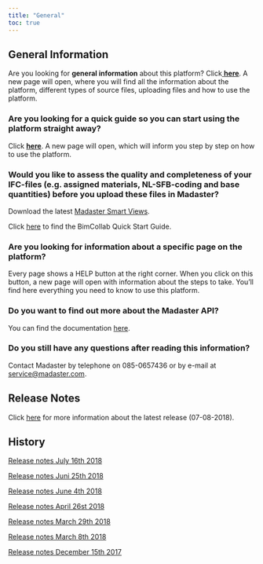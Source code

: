 ```yaml
---
title: "General"
toc: true
---
```


## General Information

Are you looking for <strong>general information</strong> about this platform? Click<a href="http://www-t.madaster.com/download_file/view/283"> </a><b><a href="http://www.madaster.com/download_file/view/283">here</a></b>. A new page will open, where you will find all the information about the platform, different types of source files, uploading files and how to use the platform.

### Are you looking for a <strong>quick guide</strong> so you can start using the platform straight away? 
Click <b><a href="http://www.madaster.com/download_file/view/282">here</a></b>. A new page will open, which will inform you step by step on how to use the platform.

### Would you like to assess the quality and completeness of your IFC-files (e.g. assigned materials, NL-SFB-coding and base quantities) before you upload these files in Madaster? 
Download the latest <a href="http://www.bimcollab.com/en/betazoom/betazoom/download" target="_blank">Madaster Smart Views</a>.

Click <a href="http://www.bimcollab.com/en/betazoom/betazoom/downloads/BIMcollab-ZOOM-Quick-Start-Guide" target="_blank">here</a> to find the BimCollab Quick Start Guide.

### Are you looking for information about a specific page on the platform? 
Every page shows a HELP button at the right corner. When you click on this button, a new page will open with information about the steps to take. You&rsquo;ll find here everything you need to know to use this platform.

### Do you want to find out more about the Madaster API? 
You can find the documentation <a href="https://docs.madaster.com/api" target="_blank">here</a>.

### Do you still have any questions after reading this information?
Contact Madaster by telephone on 085-0657436 or by e-mail at <a href="mailto:service@madaster.com">service@madaster.com</a>.

## Release Notes

Click <a href="https://www.madaster.com/download_file/view/763" target="_blank">here</a> for more information about the latest release (07-08-2018).

## History

<p><a href="https://www.madaster.com/download_file/view/715">Release notes July 16th 2018</a></p>

<p><a href="https://www.madaster.com/download_file/view/672">Release notes Juni 25th 2018</a></p>

<p><a href="https://www.madaster.com/download_file/view/612">Release notes June 4th 2018</a></p>

<p><a href="https://www.madaster.com/download_file/view/552">Release notes April 26st 2018</a></p>

<p><a href="https://www.madaster.com/download_file/view/505" target="_blank">Release notes March 29th 2018</a></p>

<p><a href="https://www.madaster.com/download_file/view/508" target="_blank">Release notes March 8th 2018</a></p>

<p><a href="https://www.madaster.com/download_file/view/506" target="_blank">Release notes December 15th 2017</a></p>
